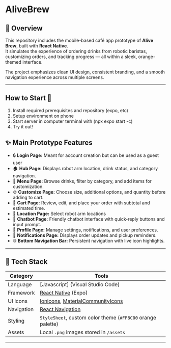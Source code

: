 # AliveBrew

## 📖 Overview  

This repository includes the mobile-based café app prototype of **Alive Brew**, built with **React Native**.  
It simulates the experience of ordering drinks from robotic baristas, customizing orders, and tracking progress — all within a sleek, orange-themed interface. 

The project emphasizes clean UI design, consistent branding, and a smooth navigation experience across multiple screens.

---

## How to Start 🔑

1. Install required prerequisites and repository (expo, etc)
2. Setup environment on phone 
3. Start server in computer terminal with (npx expo start -c)
4. Try it out!

## ✨ Main Prototype Features
- 🔒 **Login Page:** Meant for account creation but can be used as a guest user
- 🏠 **Hub Page:** Displays robot arm location, drink status, and category navigation.  
- 🍵 **Menu Page:** Browse drinks, filter by category, and add items for customization.  
- ⚙️ **Customize Page:** Choose size, additional options, and quantity before adding to cart.  
- 🛒 **Cart Page:** Review, edit, and place your order with subtotal and estimated time.  
- 📍 **Location Page:** Select robot arm locations 
- 🤖 **Chatbot Page:** Friendly chatbot interface with quick-reply buttons and input prompt.  
- 👤 **Profile Page:** Manage settings, notifications, and user preferences.  
- 🔔 **Notifications Page:** Displays order updates and pickup reminders.  
- 🌐 **Bottom Navigation Bar:** Persistent navigation with live icon highlights.  

---

## 🧰 Tech Stack

| Category | Tools |
|-----------|-------|
| Language | [Javascript] (Visual Studio Code) |
| Framework | [React Native](https://reactnative.dev/) (Expo) |
| UI Icons | [Ionicons](https://icons.expo.fyi/), [MaterialCommunityIcons](https://materialdesignicons.com/) |
| Navigation | [React Navigation](https://reactnavigation.org/) |
| Styling | `StyleSheet`, custom color theme (`#FF8C00` orange palette) |
| Assets | Local `.png` images stored in `/assets` |

---
